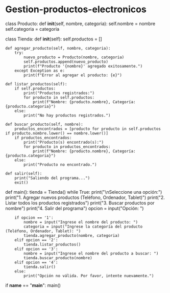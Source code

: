 # Gestion-productos-electronicos

class Producto:
    def __init__(self, nombre, categoria):
        self.nombre = nombre
        self.categoria = categoria

class Tienda:
    def __init__(self):
        self.productos = []

    def agregar_producto(self, nombre, categoria):
        try:
            nuevo_producto = Producto(nombre, categoria)
            self.productos.append(nuevo_producto)
            print(f"Producto '{nombre}' agregado exitosamente.")
        except Exception as e:
            print(f"Error al agregar el producto: {e}")

    def listar_productos(self):
        if self.productos:
            print("Productos registrados:")
            for producto in self.productos:
                print(f"Nombre: {producto.nombre}, Categoría: {producto.categoria}")
        else:
            print("No hay productos registrados.")

    def buscar_producto(self, nombre):
        productos_encontrados = [producto for producto in self.productos if producto.nombre.lower() == nombre.lower()]
        if productos_encontrados:
            print("Producto(s) encontrado(s):")
            for producto in productos_encontrados:
                print(f"Nombre: {producto.nombre}, Categoría: {producto.categoria}")
        else:
            print("Producto no encontrado.")

    def salir(self):
        print("Saliendo del programa...")
        exit()

def main():
    tienda = Tienda()
    while True:
        print("\nSeleccione una opción:")
        print("1. Agregar nuevos productos (Teléfono, Ordenador, Tablet)")
        print("2. Listar todos los productos registrados")
        print("3. Buscar productos por nombre")
        print("4. Salir del programa")
        opcion = input("Opción: ")

        if opcion == '1':
            nombre = input("Ingrese el nombre del producto: ")
            categoria = input("Ingrese la categoría del producto (Teléfono, Ordenador, Tablet): ")
            tienda.agregar_producto(nombre, categoria)
        elif opcion == '2':
            tienda.listar_productos()
        elif opcion == '3':
            nombre = input("Ingrese el nombre del producto a buscar: ")
            tienda.buscar_producto(nombre)
        elif opcion == '4':
            tienda.salir()
        else:
            print("Opción no válida. Por favor, intente nuevamente.")

if __name__ == "__main__":
    main()
